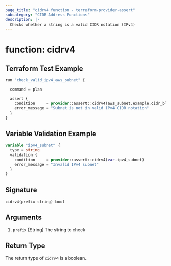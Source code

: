 ```yaml
---
page_title: "cidrv4 function - terraform-provider-assert"
subcategory: "CIDR Address Functions"
description: |-
  Checks whether a string is a valid CIDR notation (IPv4)
---
```


# function: cidrv4



## Terraform Test Example

```terraform
run "check_valid_ipv4_aws_subnet" {

  command = plan

  assert {
    condition     = provider::assert::cidrv4(aws_subnet.example.cidr_block)
    error_message = "Subnet is not in valid IPv4 CIDR notation"
  }
}
```

## Variable Validation Example

```terraform
variable "ipv4_subnet" {
  type = string
  validation {
    condition     = provider::assert::cidrv4(var.ipv4_subnet)
    error_message = "Invalid IPv4 subnet"
  }
}
```

## Signature

<!-- signature generated by tfplugindocs -->
```text
cidrv4(prefix string) bool
```

## Arguments

<!-- arguments generated by tfplugindocs -->
1. `prefix` (String) The string to check


## Return Type

The return type of `cidrv4` is a boolean.
